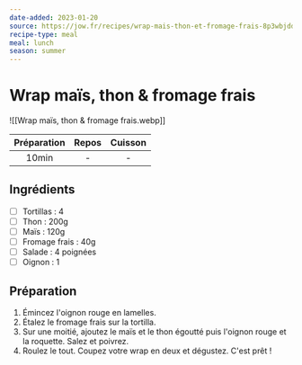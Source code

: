 ```yaml
---
date-added: 2023-01-20
source: https://jow.fr/recipes/wrap-mais-thon-et-fromage-frais-8p3wbjdd5jswaue60esp
recipe-type: meal
meal: lunch
season: summer
---
```


# Wrap maïs, thon & fromage frais

![[Wrap maïs, thon & fromage frais.webp]]

| Préparation | Repos | Cuisson |
|:-----------:|:-----:|:-------:|
|    10min    |   -   |    -    |

## Ingrédients

- [ ] Tortillas : 4
- [ ] Thon : 200g
- [ ] Maïs : 120g
- [ ] Fromage frais : 40g
- [ ] Salade : 4 poignées
- [ ] Oignon : 1

## Préparation

1. Émincez l'oignon rouge en lamelles.
2. Étalez le fromage frais sur la tortilla.
3. Sur une moitié, ajoutez le maïs et le thon égoutté puis l'oignon rouge et la roquette. Salez et poivrez.
4. Roulez le tout. Coupez votre wrap en deux et dégustez. C'est prêt !
